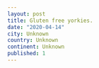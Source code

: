 ```yaml
---
layout: post
title: Gluten free yorkies.
date: "2020-04-14"
city: Unknown
country: Unknown
continent: Unknown
published: 1
---
```

